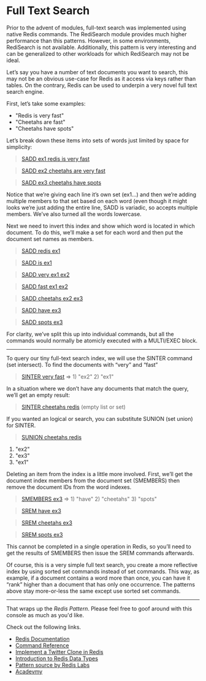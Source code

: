 # Full Text Search

Prior to the advent of modules, full-text search was implemented using native Redis commands. The RediSearch module provides much higher performance than this patterns. However, in some environments, RediSearch is not available. Additionally, this pattern is very interesting and can be generalized to other workloads for which RediSearch may not be ideal.

Let’s say you have a number of text documents you want to search, this may not be an obvious use-case for Redis as it access via keys rather than tables. On the contrary, Redis can be used to underpin a very novel full text search engine.

First, let’s take some examples:

* "Redis is very fast"
* "Cheetahs are fast"
* "Cheetahs have spots"

Let’s break down these items into sets of words just limited by space for simplicity:

> [SADD ex1 redis is very fast](#run)

> [SADD ex2 cheetahs are very fast](#run)

> [SADD ex3 cheetahs have spots](#run)

Notice that we’re giving each line it’s own set (ex1…) and then we’re adding multiple members to that set based on each word (even though it might looks we’re just adding the entire line, SADD is variadic, so accepts multiple members. We’ve also turned all the words lowercase.

Next we need to invert this index and show which word is located in which document. To do this, we’ll make a set for each word and then put the document set names as members.

> [SADD redis ex1](#run)

> [SADD is ex1](#run)

> [SADD very ex1 ex2](#run)

> [SADD fast ex1 ex2](#run)

> [SADD cheetahs ex2 ex3](#run)

> [SADD have ex3](#run)

> [SADD spots ex3](#run)

For clarity, we’ve split this up into individual commands, but all the commands would normally be atomicly executed with a MULTI/EXEC block.

---

To query our tiny full-text search index, we will use the SINTER command (set intersect).  To find the documents with “very” and “fast”

> [SINTER very fast](#run) => 
    1) "ex2"
    2) "ex1"

In a situation where we don’t have any documents that match the query, we’ll get an empty result:

> [SINTER cheetahs redis](#run)
(empty list or set)

If you wanted an logical or search, you can substitute SUNION (set union) for SINTER.

> [SUNION cheetahs redis](#run)

1) "ex2"
2) "ex3"
3) "ex1" 

Deleting an item from the index is a little more involved. First, we’ll get the document index members from the document set (SMEMBERS) then remove the document IDs from the word indexes.

> [SMEMBERS ex3](#run) =>
    1) "have"
    2) "cheetahs"
    3) "spots"

> [SREM have ex3](#run)

> [SREM cheetahs ex3](#run)

> [SREM spots ex3](#run)

This cannot be completed in a single operation in Redis, so you’ll need to get the results of SMEMBERS then issue the SREM commands afterwards.

Of course, this is a very simple full text search, you create a more reflective index by using sorted set commands instead of set commands. This way, as example, if a document contains a word more than once, you can have it “rank” higher than a document that has only one occurrence. The patterns above stay more-or-less the same except use sorted set commands.

---
That wraps up the *Redis Pattern*. Please feel free to goof around with
this console as much as you'd like.

Check out the following links.

* [Redis Documentation](http://redis.io/documentation)
* [Command Reference](http://redis.io/commands)
* [Implement a Twitter Clone in Redis](http://redis.io/topics/twitter-clone)
* [Introduction to Redis Data Types](http://redis.io/topics/data-types-intro)
* [Pattern source by Redis Labs](https://redislabs.com/redis-best-practices/indexing-patterns/full-text-search/)
* [Acadevmy](https://acadevmy.it)